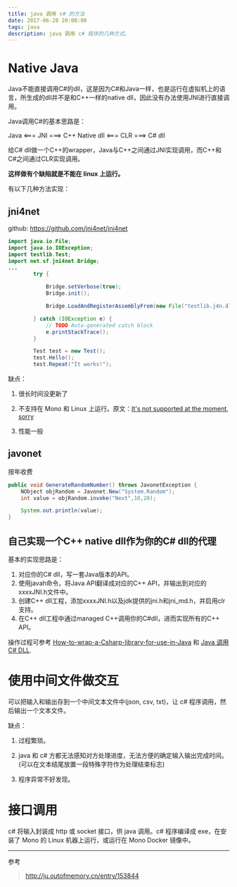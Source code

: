 ```yaml
---
title: java 调用 c# 的方法
date: 2017-06-28 20:00:00
tags: java
description: java 调用 c# 程序的几种方式。
---
```


# Native Java

Java不能直接调用C#的dll，这是因为C#和Java一样，也是运行在虚拟机上的语言，所生成的dll并不是和C++一样的native dll，因此没有办法使用JNI进行直接调用。

Java调用C#的基本思路是：

Java <=== JNI ===> C++ Native dll <=== CLR ===> C# dll

给C# dll做一个C++的wrapper，Java与C++之间通过JNI实现调用，而C++和C#之间通过CLR实现调用。

**这样做有个缺陷就是不能在 linux 上运行。**

有以下几种方法实现：

## jni4net

github: https://github.com/jni4net/jni4net

```java
import java.io.File;
import java.io.IOException;
import testlib.Test;
import net.sf.jni4net.Bridge;
...
        try {

            Bridge.setVerbose(true);
            Bridge.init();

            Bridge.LoadAndRegisterAssemblyFrom(new File("testlib.j4n.dll"));

        } catch (IOException e) {
            // TODO Auto-generated catch block
            e.printStackTrace();
        }

        Test test = new Test();
        test.Hello();
        test.Repeat("It works!");
```

缺点：

1. 很长时间没更新了

2. 不支持在 Mono 和 Linux 上运行。原文：[It's not supported at the moment, sorry](http://zamboch.blogspot.cz/2010/04/jni4net-not-yet-on-mono-linux.html)

3. 性能一般

## javonet

按年收费

```java
public void GenerateRandomNumber() throws JavonetException {
    NObject objRandom = Javonet.New("System.Random");
    int value = objRandom.invoke("Next",10,20);

    System.out.println(value);
}
```

## 自己实现一个C++ native dll作为你的C# dll的代理

基本的实现思路是：

1. 对应你的C# dll，写一套Java版本的API。
2. 使用javah命令，将Java API翻译成对应的C++ API，并输出到对应的xxxxJNI.h文件中。
3. 创建C++ dll工程，添加xxxxJNI.h以及jdk提供的jni.h和jni_md.h，并启用clr支持。
4. 在C++ dll工程中通过managed C++调用你的C#dll，进而实现所有的C++ API。

操作过程可参考  [How-to-wrap-a-Csharp-library-for-use-in-Java](https://www.codeproject.com/Articles/378826/How-to-wrap-a-Csharp-library-for-use-in-Java) 和 [Java 调用 C# DLL](http://www.iteye.com/topic/1133867).

# 使用中间文件做交互

可以把输入和输出存到一个中间文本文件中(json, csv, txt)，让 c# 程序调用，然后输出一个文本文件。

缺点：

1. 过程繁琐。

2. java 和 c# 方都无法感知对方处理进度，无法方便的确定输入输出完成时间。(可以在文本结尾放置一段特殊字符作为处理结束标志)

3. 程序异常不好发现。

# 接口调用

c# 将输入封装成 http 或 socket 接口，供 java 调用。c# 程序编译成 exe，在安装了 Mono 的 Linux 机器上运行，或运行在 Mono Docker 镜像中。

---

参考

> http://ju.outofmemory.cn/entry/153844
